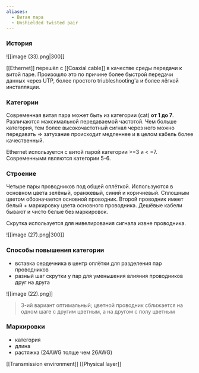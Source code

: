 ```yaml
---
aliases:
  - Витая пара
  - Unshielded twisted pair
---
```

### История

![[image (33).png|300]]

 [[Ethernet]] перешёл с [[Coaxial cable]] в качестве среды передачи к витой паре. Произошло это по причине более быстрой передачи данных через UTP,  более простого triubleshooting'а и более лёгкой инсталляции.

### Категории

Современная витая пара может быть из категории (cat) **от 1 до 7**. Различаются максимальной передаваемой частотой. Чем больше категория, тем более высокочастотный сигнал через него можно передавать => затухание происходит медленнее и в целом кабель более качественный.

Ethernet используется с витой парой категории >=3 и < =7. Современными являются категории 5-6.

### Строение

Четыре пары проводников под общей оплёткой. Используются в основном цвета зелёный, оранжевый, синий и коричневый. Сплошным цветом обозначается основной проводник. Второй проводник имеет белый + маркировку цвета основного проводника. Дешёвые кабели бывают и чисто белые без маркировок.

Скрутка используется для нивелирования сигнала извне проводника.

![[image (27).png|300]]

### Способы повышения категории

* вставка сердечника в центр оплётки для разделения пар проводников
* разный шаг скрутки у пар для уменьшения влияния проводников друг на друга

![[image (22).png]] 
> 3-ий вариант оптимальный; цветной проводник сближается на одном шаге с другим цветным, а на другом с полу цветным

### Маркировки

- категория
- длина
- растяжка (24AWG толще чем 26AWG)

[[Transmission environment]]
[[Physical layer]]